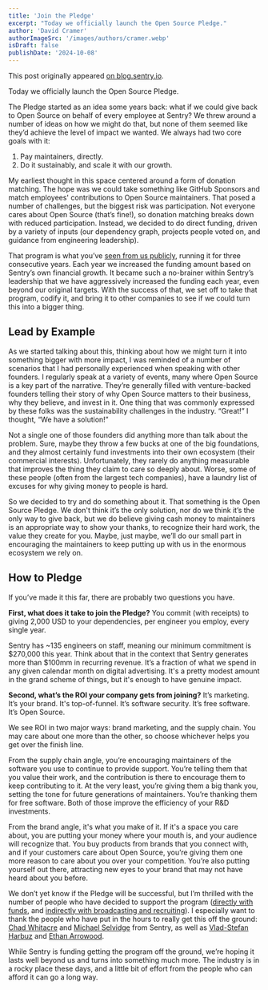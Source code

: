 ```yaml
---
title: 'Join the Pledge'
excerpt: "Today we officially launch the Open Source Pledge."
author: 'David Cramer'
authorImageSrc: '/images/authors/cramer.webp'
isDraft: false
publishDate: '2024-10-08'
---
```


<div class="highlight-box">
  This post originally appeared
  <a
    href="https://blog.sentry.io/join-the-pledge/"
  >on blog.sentry.io</a>.
</div>

Today we officially launch the Open Source Pledge.

The Pledge started as an idea some years back: what if we could give back to Open Source on behalf of every employee at
Sentry? We threw around a number of ideas on how we might do that, but none of them seemed like they’d achieve the level
of impact we wanted. We always had two core goals with it:

1. Pay maintainers, directly.
2. Do it sustainably, and scale it with our growth.

My earliest thought in this space centered around a form of donation matching. The hope was we could take something like
GitHub Sponsors and match employees' contributions to Open Source maintainers. That posed a number of challenges, but
the biggest risk was participation. Not everyone cares about Open Source (that’s fine!), so donation matching breaks
down with reduced participation. Instead, we decided to do direct funding, driven by a variety of inputs (our dependency
graph, projects people voted on, and guidance from engineering leadership).

That program is what you’ve [seen from us publicly][sentry-500], running it for three consecutive years. Each year we
increased the funding amount based on Sentry’s own financial growth. It became such a no-brainer within Sentry’s
leadership that we have aggressively increased the funding each year, even beyond our original targets. With the success
of that, we set off to take that program, codify it, and bring it to other companies to see if we could turn this into a
bigger thing.

## Lead by Example

As we started talking about this, thinking about how we might turn it into something bigger with more impact, I was
reminded of a number of scenarios that I had personally experienced when speaking with other founders. I regularly speak
at a variety of events, many where Open Source is a key part of the narrative. They’re generally filled with
venture-backed founders telling their story of why Open Source matters to their business, why they believe, and invest
in it. One thing that was commonly expressed by these folks was the sustainability challenges in the industry. “Great!”
I thought, “We have a solution!”

Not a single one of those founders did anything more than talk about the problem. Sure, maybe they throw a few bucks at
one of the big foundations, and they almost certainly fund investments into their own ecosystem (their commercial
interests). Unfortunately, they rarely do anything measurable that improves the thing they claim to care so deeply
about. Worse, some of these people (often from the largest tech companies), have a laundry list of excuses for why
giving money to people is hard.

So we decided to try and do something about it. That something is the Open Source Pledge. We don't think it’s the only
solution, nor do we think it’s the only way to give back, but we do believe giving cash money to maintainers is an
appropriate way to show your thanks, to recognize their hard work, the value they create for you. Maybe, just maybe,
we’ll do our small part in encouraging the maintainers to keep putting up with us in the enormous ecosystem we rely on.

## How to Pledge

If you’ve made it this far, there are probably two questions you have.

**First, what does it take to join the Pledge?** You commit (with receipts) to giving 2,000 USD to your dependencies,
per engineer you employ, every single year.

Sentry has ~135 engineers on staff, meaning our minimum commitment is $270,000 this year. Think about that in the
context that Sentry generates more than $100mm in recurring revenue. It’s a fraction of what we spend in any given
calendar month on digital advertising. It's a pretty modest amount in the grand scheme of things, but it's enough to
have genuine impact.

**Second, what’s the ROI your company gets from joining?** It’s marketing. It’s your brand. It's top-of-funnel. It’s
software security. It’s free software. It’s Open Source.

We see ROI in two major ways: brand marketing, and the supply chain. You may care about one more than the other, so
choose whichever helps you get over the finish line.

From the supply chain angle, you’re encouraging maintainers of the software you use to continue to provide support.
You’re telling them that you value their work, and the contribution is there to encourage them to keep contributing to
it. At the very least, you’re giving them a big thank you, setting the tone for future generations of maintainers.
You’re thanking them for free software. Both of those improve the efficiency of your R&D investments.

From the brand angle, it's what you make of it. If it's a space you care about, you are putting your money where your
mouth is, and your audience will recognize that. You buy products from brands that you connect with, and if your
customers care about Open Source, you’re giving them one more reason to care about you over your competition. You’re
also putting yourself out there, attracting new eyes to your brand that may not have heard about you before.

We don’t yet know if the Pledge will be successful, but I’m thrilled with the number of people who have decided to
support the program ([directly with funds][members], and [indirectly with broadcasting and recruiting][endorsements]). I
especially want to thank the people who have put in the hours to really get this off the ground: [Chad Whitacre][chad]
and [Michael Selvidge][michael] from Sentry, as well as [Vlad-Stefan Harbuz][vlad] and [Ethan Arrowood][ethan].

While Sentry is funding getting the program off the ground, we’re hoping it lasts well beyond us and turns into
something much more. The industry is in a rocky place these days, and a little bit of effort from the people who can
afford it can go a long way.

[chad]: https://x.com/chadwhitacre_
[endorsements]: https://opensourcepledge.com/endorsements/
[ethan]: https://github.com/Ethan-Arrowood
[members]: https://opensourcepledge.com/members/
[michael]: https://www.linkedin.com/in/michaelselvidge/
[sentry-500]: https://blog.sentry.io/we-just-gave-500-000-dollars-to-open-source-maintainers/
[vlad]: https://vlad.website
